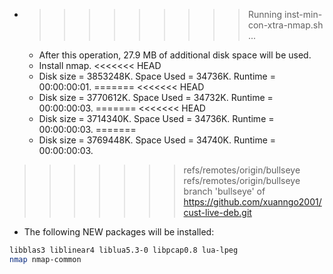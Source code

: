 * >>>>>>>>> Running inst-min-con-xtra-nmap.sh ...
  * After this operation, 27.9 MB of additional disk space will be used.
  * Install nmap.
<<<<<<< HEAD
  * Disk size = 3853248K. Space Used = 34736K. Runtime = 00:00:00:01.
=======
<<<<<<< HEAD
  * Disk size = 3770612K. Space Used = 34732K. Runtime = 00:00:00:03.
=======
<<<<<<< HEAD
  * Disk size = 3714340K. Space Used = 34736K. Runtime = 00:00:00:03.
=======
  * Disk size = 3769448K. Space Used = 34740K. Runtime = 00:00:00:03.
>>>>>>> refs/remotes/origin/bullseye
>>>>>>> refs/remotes/origin/bullseye
>>>>>>> branch 'bullseye' of https://github.com/xuanngo2001/cust-live-deb.git
  * The following NEW packages will be installed:
  ```bash
libblas3 liblinear4 liblua5.3-0 libpcap0.8 lua-lpeg
nmap nmap-common
  ```
